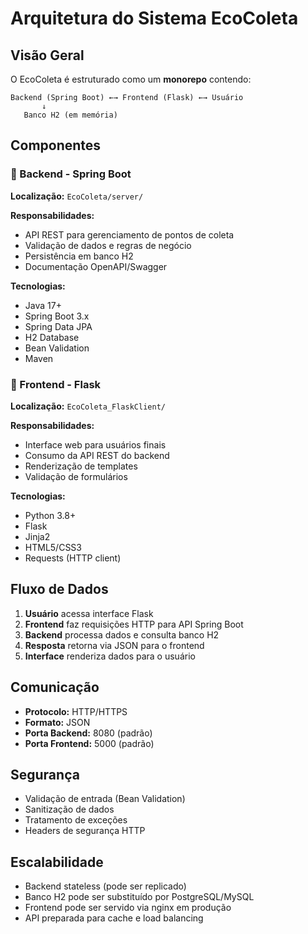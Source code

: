 # Arquitetura do Sistema EcoColeta

## Visão Geral

O EcoColeta é estruturado como um **monorepo** contendo:

```
Backend (Spring Boot) ←→ Frontend (Flask) ←→ Usuário
       ↓
   Banco H2 (em memória)
```

## Componentes

### 🔧 Backend - Spring Boot
**Localização:** `EcoColeta/server/`

**Responsabilidades:**
- API REST para gerenciamento de pontos de coleta
- Validação de dados e regras de negócio
- Persistência em banco H2
- Documentação OpenAPI/Swagger

**Tecnologias:**
- Java 17+
- Spring Boot 3.x
- Spring Data JPA
- H2 Database
- Bean Validation
- Maven

### 🎨 Frontend - Flask
**Localização:** `EcoColeta_FlaskClient/`

**Responsabilidades:**
- Interface web para usuários finais
- Consumo da API REST do backend
- Renderização de templates
- Validação de formulários

**Tecnologias:**
- Python 3.8+
- Flask
- Jinja2
- HTML5/CSS3
- Requests (HTTP client)

## Fluxo de Dados

1. **Usuário** acessa interface Flask
2. **Frontend** faz requisições HTTP para API Spring Boot
3. **Backend** processa dados e consulta banco H2
4. **Resposta** retorna via JSON para o frontend
5. **Interface** renderiza dados para o usuário

## Comunicação

- **Protocolo:** HTTP/HTTPS
- **Formato:** JSON
- **Porta Backend:** 8080 (padrão)
- **Porta Frontend:** 5000 (padrão)

## Segurança

- Validação de entrada (Bean Validation)
- Sanitização de dados
- Tratamento de exceções
- Headers de segurança HTTP

## Escalabilidade

- Backend stateless (pode ser replicado)
- Banco H2 pode ser substituído por PostgreSQL/MySQL
- Frontend pode ser servido via nginx em produção
- API preparada para cache e load balancing
